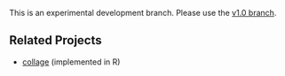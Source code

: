 This is an experimental development branch.  Please use the
[v1.0 branch](https://github.com/schani/metapixel/tree/v1.0).

## Related Projects

- [collage](https://github.com/ThinkR-open/collage) (implemented in R)
